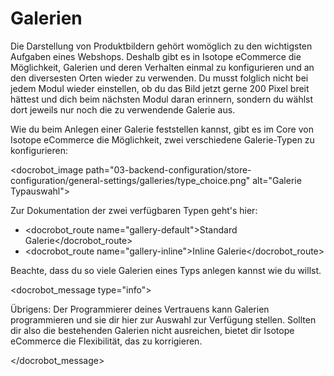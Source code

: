 # Galerien

Die Darstellung von Produktbildern gehört womöglich zu den wichtigsten Aufgaben eines Webshops. Deshalb gibt es in Isotope eCommerce die Möglichkeit, Galerien und deren Verhalten einmal zu konfigurieren und an den diversesten Orten wieder zu verwenden. Du musst folglich nicht bei jedem Modul wieder einstellen, ob du das Bild jetzt gerne 200 Pixel breit hättest und dich beim nächsten Modul daran erinnern, sondern du wählst dort jeweils nur noch die zu verwendende Galerie aus.

Wie du beim Anlegen einer Galerie feststellen kannst, gibt es im Core von Isotope eCommerce die Möglichkeit, zwei verschiedene Galerie-Typen zu konfigurieren:

<docrobot_image path="03-backend-configuration/store-configuration/general-settings/galleries/type_choice.png" alt="Galerie Typauswahl">

Zur Dokumentation der zwei verfügbaren Typen geht's hier:

* <docrobot_route name="gallery-default">Standard Galerie</docrobot_route>
* <docrobot_route name="gallery-inline">Inline Galerie</docrobot_route>

Beachte, dass du so viele Galerien eines Typs anlegen kannst wie du willst.

<docrobot_message type="info"><p>Übrigens: Der Programmierer deines Vertrauens kann Galerien programmieren und sie dir hier zur Auswahl zur Verfügung stellen. Sollten dir also die bestehenden Galerien nicht ausreichen, bietet dir Isotope eCommerce die Flexibilität, das zu korrigieren.</p></docrobot_message>